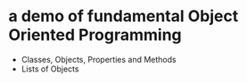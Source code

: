 <h1> a demo of fundamental Object Oriented Programming </h1>

<ul>
<li>Classes, Objects, Properties and Methods</li>
<li>Lists of Objects</li>
</ul>

